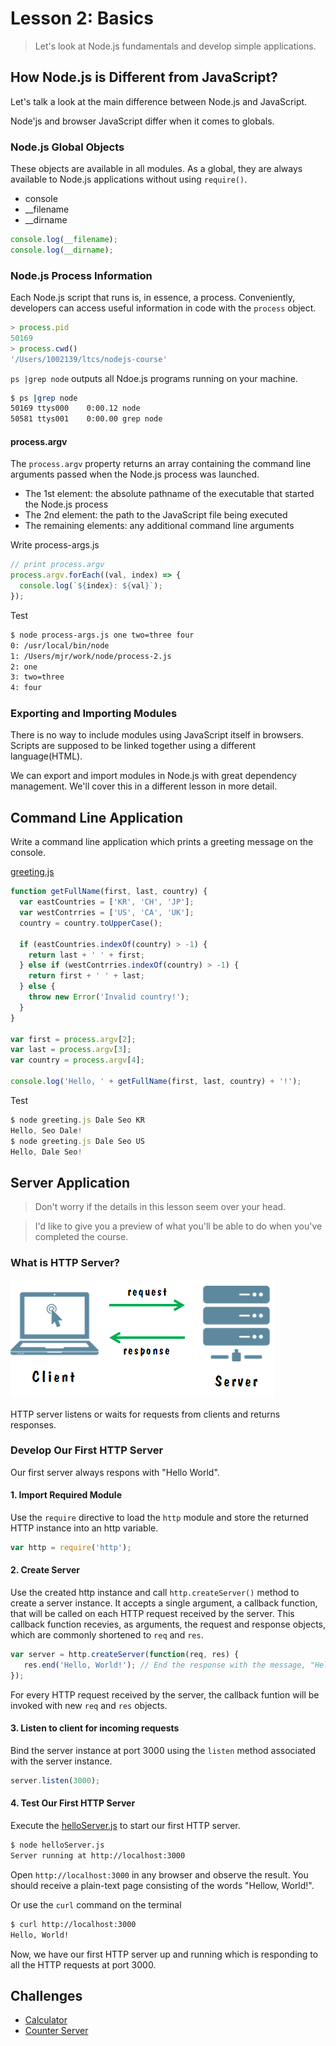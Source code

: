 # Lesson 2: Basics

> Let's look at Node.js fundamentals and develop simple applications.


## How Node.js is Different from JavaScript?

Let's talk a look at the main difference between Node.js and JavaScript.

Node'js and browser JavaScript differ when it comes to globals.


### Node.js Global Objects

These objects are available in all modules.
As a global, they are always available to Node.js applications without using `require()`.

- console
- __filename
- __dirname

```js
console.log(__filename);
console.log(__dirname);
```


### Node.js Process Information

Each Node.js script that runs is, in essence, a process. Conveniently, developers can access useful information in code with the `process` object.

```js
> process.pid
50169
> process.cwd()
'/Users/1002139/ltcs/nodejs-course'
```

`ps |grep node` outputs all Ndoe.js programs running on your machine.

```bash
$ ps |grep node
50169 ttys000    0:00.12 node
50581 ttys001    0:00.00 grep node
```


#### process.argv

The `process.argv` property returns an array containing the command line arguments passed when the Node.js process was launched.

- The 1st element: the absolute pathname of the executable that started the Node.js process
- The 2nd element: the path to the JavaScript file being executed
- The remaining elements: any additional command line arguments

Write process-args.js

```js
// print process.argv
process.argv.forEach((val, index) => {
  console.log(`${index}: ${val}`);
});
```

Test

```bash
$ node process-args.js one two=three four
0: /usr/local/bin/node
1: /Users/mjr/work/node/process-2.js
2: one
3: two=three
4: four
```


### Exporting and Importing Modules

There is no way to include modules using JavaScript itself in browsers. 
Scripts are supposed to be linked together using a different language(HTML).

We can export and import modules in Node.js with great dependency management.
We'll cover this in a different lesson in more detail.


## Command Line Application

Write a command line application which prints a greeting message on the console.

[greeting.js](greeting.js)

```js
function getFullName(first, last, country) {
  var eastCountries = ['KR', 'CH', 'JP'];
  var westContrries = ['US', 'CA', 'UK'];
  country = country.toUpperCase();

  if (eastCountries.indexOf(country) > -1) {
    return last + ' ' + first;
  } else if (westContrries.indexOf(country) > -1) {
    return first + ' ' + last;
  } else {
    throw new Error('Invalid country!');
  }
}

var first = process.argv[2];
var last = process.argv[3];
var country = process.argv[4];

console.log('Hello, ' + getFullName(first, last, country) + '!');
```

Test

```js
$ node greeting.js Dale Seo KR
Hello, Seo Dale!
$ node greeting.js Dale Seo US
Hello, Dale Seo!
```


## Server Application

> Don't worry if the details in this lesson seem over your head.

> I'd like to give you a preview of what you'll be able to do when you've completed the course.


### What is HTTP Server?

![http](http.png)


HTTP server listens or waits for requests from clients and returns responses.


### Develop Our First HTTP Server

Our first server always respons with "Hello World".

#### 1. Import Required Module
Use the `require` directive to load the `http` module and store the returned HTTP instance into an http variable.
```js
var http = require('http');
```

#### 2. Create Server

Use the created http instance and call `http.createServer()` method to create a server instance.
It accepts a single argument, a callback function, that will be called on each HTTP request received by the server.
This callback function recevies, as arguments, the request and response objects, which are commonly shortened to `req` and `res`.

```js
var server = http.createServer(function(req, res) {
   res.end('Hello, World!'); // End the response with the message, "Hello, World!"
});
```

For every HTTP request received by the server, the callback funtion will be invoked with new `req` and `res` objects.


#### 3. Listen to client for incoming requests

Bind the server instance at port 3000 using the `listen` method associated with the server instance. 

```js
server.listen(3000);
```


#### 4. Test Our First HTTP Server

Execute the [helloServer.js](helloServer.js) to start our first HTTP server.

```bash
$ node helloServer.js
Server running at http://localhost:3000
```

Open `http://localhost:3000` in any browser and observe the result.
You should receive a plain-text page consisting of the words "Hellow, World!".

Or use the `curl` command on the terminal
```bash
$ curl http://localhost:3000
Hello, World!
```

Now, we have our first HTTP server up and running which is responding to all the HTTP requests at port 3000.


## Challenges

- [Calculator](challenges/calculator.js)
- [Counter Server](challenges/counterServer.js)
